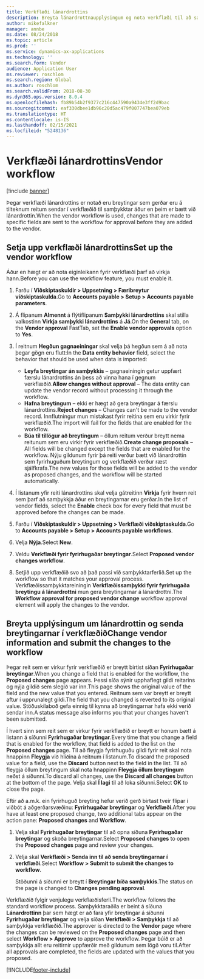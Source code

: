 ```yaml
---
title: Verkflæði lánardrottins
description: Breyta lánardrottnaupplýsingum og nota verkflæði til að samþykkja þær.
author: mikefalkner
manager: annbe
ms.date: 08/24/2018
ms.topic: article
ms.prod: ''
ms.service: dynamics-ax-applications
ms.technology: ''
ms.search.form: Vendor
audience: Application User
ms.reviewer: roschlom
ms.search.region: Global
ms.author: roschlom
ms.search.validFrom: 2018-08-30
ms.dyn365.ops.version: 8.0.4
ms.openlocfilehash: fb89b54b2f9377c216c447590a9434e3ff2d9bac
ms.sourcegitcommit: eaf330dbee1db96c20d5ac479f007747bea079eb
ms.translationtype: HT
ms.contentlocale: is-IS
ms.lasthandoff: 02/15/2021
ms.locfileid: "5248136"
---
```

# <a name="vendor-workflow"></a><span data-ttu-id="a56e5-103">Verkflæði lánardrottins</span><span class="sxs-lookup"><span data-stu-id="a56e5-103">Vendor workflow</span></span>

[!include [banner](../includes/banner.md)]

<span data-ttu-id="a56e5-104">Þegar verkflæði lánardrottins er notað eru breytingar sem gerðar eru á tilteknum reitum sendar í verkflæðið til samþykktar áður en þeim er bætt við lánardrottin.</span><span class="sxs-lookup"><span data-stu-id="a56e5-104">When the vendor workflow is used, changes that are made to specific fields are sent to the workflow for approval before they are added to the vendor.</span></span>

## <a name="set-up-the-vendor-workflow"></a><span data-ttu-id="a56e5-105">Setja upp verkflæði lánardrottins</span><span class="sxs-lookup"><span data-stu-id="a56e5-105">Set up the vendor workflow</span></span>

<span data-ttu-id="a56e5-106">Áður en hægt er að nota eiginleikann fyrir verkflæði þarf að virkja hann.</span><span class="sxs-lookup"><span data-stu-id="a56e5-106">Before you can use the workflow feature, you must enable it.</span></span>

1. <span data-ttu-id="a56e5-107">Farðu í **Viðskiptaskuldir \> Uppsetning \> Færibreytur viðskiptaskulda**.</span><span class="sxs-lookup"><span data-stu-id="a56e5-107">Go to **Accounts payable \> Setup \> Accounts payable parameters**.</span></span>
2. <span data-ttu-id="a56e5-108">Á flipanum **Almennt** á flýtiflipanum **Samþykki lánardrottins** skal stilla valkostinn **Virkja samþykki lánardrottins** á **Já**.</span><span class="sxs-lookup"><span data-stu-id="a56e5-108">On the **General** tab, on the **Vendor approval** FastTab, set the **Enable vendor approvals** option to **Yes**.</span></span>
3. <span data-ttu-id="a56e5-109">Í reitnum **Hegðun gagnaeiningar** skal velja þá hegðun sem á að nota þegar gögn eru flutt:</span><span class="sxs-lookup"><span data-stu-id="a56e5-109">In the **Data entity behavior** field, select the behavior that should be used when data is imported:</span></span>

    - <span data-ttu-id="a56e5-110">**Leyfa breytingar án samþykkis** – gagnaeiningin getur uppfært færslu lánardrottins án þess að vinna hana í gegnum verkflæðið.</span><span class="sxs-lookup"><span data-stu-id="a56e5-110">**Allow changes without approval** – The data entity can update the vendor record without processing it through the workflow.</span></span>
    - <span data-ttu-id="a56e5-111">**Hafna breytingum** – ekki er hægt að gera breytingar á færslu lánardrottins.</span><span class="sxs-lookup"><span data-stu-id="a56e5-111">**Reject changes** – Changes can't be made to the vendor record.</span></span> <span data-ttu-id="a56e5-112">Innflutningur mun mistakast fyrir reitina sem eru virkir fyrir verkflæðið.</span><span class="sxs-lookup"><span data-stu-id="a56e5-112">The import will fail for the fields that are enabled for the workflow.</span></span>
    - <span data-ttu-id="a56e5-113">**Búa til tillögur að breytingum** – öllum reitum verður breytt nema reitunum sem eru virkir fyrir verkflæðið.</span><span class="sxs-lookup"><span data-stu-id="a56e5-113">**Create change proposals** – All fields will be changed except the fields that are enabled for the workflow.</span></span> <span data-ttu-id="a56e5-114">Nýju gildunum fyrir þá reiti verður bætt við lánardrottin sem fyrirhuguðum breytingum og verkflæðið verður ræst sjálfkrafa.</span><span class="sxs-lookup"><span data-stu-id="a56e5-114">The new values for those fields will be added to the vendor as proposed changes, and the workflow will be started automatically.</span></span>

4. <span data-ttu-id="a56e5-115">Í listanum yfir reiti lánardrottins skal velja gátreitinn **Virkja** fyrir hvern reit sem þarf að samþykkja áður en breytingarnar eru gerðar.</span><span class="sxs-lookup"><span data-stu-id="a56e5-115">In the list of vendor fields, select the **Enable** check box for every field that must be approved before the changes can be made.</span></span>
5. <span data-ttu-id="a56e5-116">Farðu í **Viðskiptaskuldir \> Uppsetning \> Verkflæði viðskiptaskulda**.</span><span class="sxs-lookup"><span data-stu-id="a56e5-116">Go to **Accounts payable \> Setup \> Accounts payable workflows**.</span></span>
6. <span data-ttu-id="a56e5-117">Velja **Nýja**.</span><span class="sxs-lookup"><span data-stu-id="a56e5-117">Select **New**.</span></span>
7. <span data-ttu-id="a56e5-118">Veldu **Verkflæði fyrir fyrirhugaðar breytingar**.</span><span class="sxs-lookup"><span data-stu-id="a56e5-118">Select **Proposed vendor changes workflow**.</span></span> 
8. <span data-ttu-id="a56e5-119">Setjið upp verkflæðið svo að það passi við samþykktarferlið.</span><span class="sxs-lookup"><span data-stu-id="a56e5-119">Set up the workflow so that it matches your approval process.</span></span> <span data-ttu-id="a56e5-120">Verkflæðissamþykktareiningin **Verkflæðissamþykki fyrir fyrirhugaða breytingu á lánardrottni** mun gera breytingarnar á lánardrottni.</span><span class="sxs-lookup"><span data-stu-id="a56e5-120">The **Workflow approval for proposed vendor change** workflow approval element will apply the changes to the vendor.</span></span>

## <a name="change-vendor-information-and-submit-the-changes-to-the-workflow"></a><span data-ttu-id="a56e5-121">Breyta upplýsingum um lánardrottin og senda breytingarnar í verkflæðið</span><span class="sxs-lookup"><span data-stu-id="a56e5-121">Change vendor information and submit the changes to the workflow</span></span>

<span data-ttu-id="a56e5-122">Þegar reit sem er virkur fyrir verkflæðið er breytt birtist síðan **Fyrirhugaðar breytingar**.</span><span class="sxs-lookup"><span data-stu-id="a56e5-122">When you change a field that is enabled for the workflow, the **Proposed changes** page appears.</span></span> <span data-ttu-id="a56e5-123">Þessi síða sýnir upphaflegt gildi reitarins og nýja gildið sem slegið var inn.</span><span class="sxs-lookup"><span data-stu-id="a56e5-123">This page shows the original value of the field and the new value that you entered.</span></span> <span data-ttu-id="a56e5-124">Reitnum sem var breytt er breytt aftur í upprunalegt gildi.</span><span class="sxs-lookup"><span data-stu-id="a56e5-124">The field that you changed is reverted to its original value.</span></span> <span data-ttu-id="a56e5-125">Stöðuskilaboð gefa einnig til kynna að breytingarnar hafa ekki verið sendar inn.</span><span class="sxs-lookup"><span data-stu-id="a56e5-125">A status message also informs you that your changes haven't been submitted.</span></span> 

<span data-ttu-id="a56e5-126">Í hvert sinn sem reit sem er virkur fyrir verkflæðið er breytt er honum bætt á listann á síðunni **Fyrirhugaðar breytingar**.</span><span class="sxs-lookup"><span data-stu-id="a56e5-126">Every time that you change a field that is enabled for the workflow, that field is added to the list on the **Proposed changes** page.</span></span> <span data-ttu-id="a56e5-127">Til að fleygja fyrirhuguðu gildi fyrir reit skal nota hnappinn **Fleygja** við hliðina á reitnum í listanum.</span><span class="sxs-lookup"><span data-stu-id="a56e5-127">To discard the proposed value for a field, use the **Discard** button next to the field in the list.</span></span> <span data-ttu-id="a56e5-128">Til að fleygja öllum breytingum skal nota hnappinn **Fleygja öllum breytingum** neðst á síðunni.</span><span class="sxs-lookup"><span data-stu-id="a56e5-128">To discard all changes, use the **Discard all changes** button at the bottom of the page.</span></span> <span data-ttu-id="a56e5-129">Velja skal **Í lagi** til að loka síðunni.</span><span class="sxs-lookup"><span data-stu-id="a56e5-129">Select **OK** to close the page.</span></span>

<span data-ttu-id="a56e5-130">Eftir að a.m.k. ein fyrirhuguð breyting hefur verið gerð birtast tveir flipar í viðbót á aðgerðarsvæðinu: **Fyrirhugaðar breytingar** og **Verkflæði**.</span><span class="sxs-lookup"><span data-stu-id="a56e5-130">After you have at least one proposed change, two additional tabs appear on the action pane: **Proposed changes** and **Workflow**.</span></span>

1. <span data-ttu-id="a56e5-131">Velja skal **Fyrirhugaðar breytingar** til að opna síðuna **Fyrirhugaðar breytingar** og skoða breytingarnar.</span><span class="sxs-lookup"><span data-stu-id="a56e5-131">Select **Proposed changes** to open the **Proposed changes** page and review your changes.</span></span>
2. <span data-ttu-id="a56e5-132">Velja skal **Verkflæði \> Senda inn til að senda breytingarnar í verkflæði**.</span><span class="sxs-lookup"><span data-stu-id="a56e5-132">Select **Workflow \> Submit to submit the changes to workflow**.</span></span>

    <span data-ttu-id="a56e5-133">Stöðunni á síðunni er breytt í **Breytingar bíða samþykkis**.</span><span class="sxs-lookup"><span data-stu-id="a56e5-133">The status on the page is changed to **Changes pending approval**.</span></span>

<span data-ttu-id="a56e5-134">Verkflæðið fylgir venjulegu verkflæðisferli.</span><span class="sxs-lookup"><span data-stu-id="a56e5-134">The workflow follows the standard workflow process.</span></span> <span data-ttu-id="a56e5-135">Samþykktaraðila er beint á síðuna **Lánardrottinn** þar sem hægt er að fara yfir breytingar á síðunni **Fyrirhugaðar breytingar** og velja síðan **Verkflæði \> Samþykkja** til að samþykkja verkflæðið.</span><span class="sxs-lookup"><span data-stu-id="a56e5-135">The approver is directed to the **Vendor** page where the changes can be reviewed on the **Proposed changes** page and then select **Workflow \> Approve** to approve the workflow.</span></span> <span data-ttu-id="a56e5-136">Þegar búið er að samþykkja allt eru reitirnir uppfærðir með gildunum sem lögð voru til.</span><span class="sxs-lookup"><span data-stu-id="a56e5-136">After all approvals are completed, the fields are updated with the values that you proposed.</span></span>


[!INCLUDE[footer-include](../../includes/footer-banner.md)]